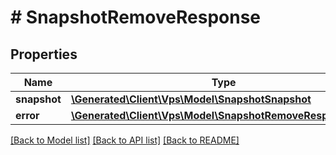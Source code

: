 # # SnapshotRemoveResponse

## Properties

Name | Type | Description | Notes
------------ | ------------- | ------------- | -------------
**snapshot** | [**\Generated\Client\Vps\Model\SnapshotSnapshot**](SnapshotSnapshot.md) |  | [optional]
**error** | [**\Generated\Client\Vps\Model\SnapshotRemoveResponseError**](SnapshotRemoveResponseError.md) |  | [optional]

[[Back to Model list]](../../README.md#models) [[Back to API list]](../../README.md#endpoints) [[Back to README]](../../README.md)
